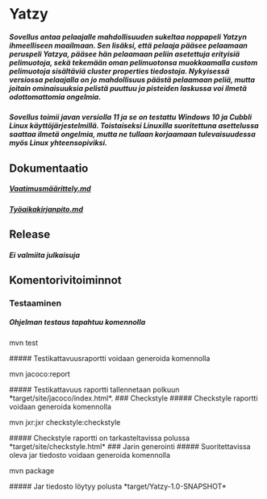 # Yatzy
##### Sovellus antaa pelaajalle mahdollisuuden sukeltaa noppapeli Yatzyn ihmeelliseen maailmaan. Sen lisäksi, että pelaaja pääsee pelaamaan peruspeli Yatzya, pääsee hän pelaamaan peliin asetettuja erityisiä pelimuotoja, sekä tekemään oman pelimuotonsa muokkaamalla custom pelimuotoja sisältäviä cluster properties tiedostoja. Nykyisessä versiossa pelaajalla on jo mahdollisuus päästä pelaamaan peliä, mutta joitain ominaisuuksia pelistä puuttuu ja pisteiden laskussa voi ilmetä odottomattomia ongelmia.
##### Sovellus toimii javan versiolla 11 ja se on testattu Windows 10 ja Cubbli Linux käyttöjärjestelmillä. Toistaiseksi Linuxilla suoritettuna asettelussa saattaa ilmetä ongelmia, mutta ne tullaan korjaamaan tulevaisuudessa myös Linux yhteensopiviksi.
## Dokumentaatio
##### [Vaatimusmäärittely.md](https://github.com/tsa-dom/ot-harjoitustyo/blob/master/Dokumentaatio/Vaatimusmaarittely.md)
##### [Työaikakirjanpito.md](https://github.com/tsa-dom/ot-harjoitustyo/blob/master/Dokumentaatio/Tyoaikakirjanpito.md)
## Release
##### Ei valmiita julkaisuja
## Komentorivitoiminnot
### Testaaminen
##### Ohjelman testaus tapahtuu komennolla
<p>mvn test</p>
##### Testikattavuusraportti voidaan generoida komennolla
<p>mvn jacoco:report</p>
##### Testikattavuus raportti tallennetaan polkuun *target/site/jacoco/index.html*.
### Checkstyle
##### Checkstyle raportti voidaan generoida komennolla
<p>mvn jxr:jxr checkstyle:checkstyle</p>
##### Checkstyle raportti on tarkasteltavissa polussa *target/site/checkstyle.html*
### Jarin generointi
##### Suoritettavissa oleva jar tiedosto voidaan generoida komennolla
<p>mvn package</p>
##### Jar tiedosto löytyy polusta *target/Yatzy-1.0-SNAPSHOT*
